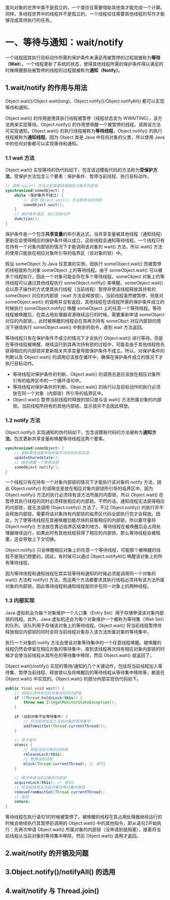 面向对象的世界中类不是孤立的，一个类往往需要借助其他类才能完成一个计算。同样。多线程世界中的线程并不是孤立的，一个线程往往需要其他线程的写作才能够完成其待执行的任务。

# 一、等待与通知：wait/notify

一个线程因其执行目标动作所需的保护条件未满足而被暂停的过程就被称为**等待（Wait**）。一个线程更新了系统的状态，使得其他线程所需的保护条件得以满足的时候唤醒那些被暂停的线程的过程就被称为**通知（Notify）**。

## 1.wait/notify 的作用与用法

Object.wait()/Object.wait(long)、Object.notify()/Object.notifyAll() 都可以实现等待和通知。

Object.wait() 的作用是使其执行线程被暂停（线程状态变为 WWAITING），该方法用来实现等待。Object.notify() 的作用使唤醒一个被暂停的线程，调用该方法可实现通知。Object.wait() 的执行线程被称为**等待线程**，Object.notify() 的执行线程被称为**通知线程**。因为 Object 类是 Java 中任何对象的父类，所以使用 Java 中的任何对象都可以实现等待和通知。

### 1.1 wait 方法

Object.wait() 实现等待的伪代码如下，包含该述模板代码的方法称为**受保护方法**。受保护方法包含三个要素：保护条件、暂停当前线程、执行目标动作。

```java
// 调用 wait() 方法之前需要获得相应对象的内部锁
synchronized(someObject) {
    while (保护条件不成立) {
        // 调用 Object.wait() 方法暂停当前线程
        someObject.wait();
    }
    // 保护条件满足，执行目标动作
    doAction();
}
```

保护条件是一个包含**共享变量**的布尔表达式，当共享变量被其他线程（通知线程）更新后会使得相应的保护条件得以成立，这些线程会通知等待线程。一个线程只有在持有一个对象内部锁的情况下才能调用该对象的 wait() 方法，所以 wait() 方法的使用只能放在相应对象所引导的临界区（该对象的锁）中。

假设 someObject 为 Java 任意类的实例，因执行 someObject.wait() 而被暂停的线程就称为对象 someObject 上的等待线程。由于 someObject.wait() 可以被多个线程执行，因此一个对象可能会存在多个等待线程。someObject 对象上的等待线程可以通过其他线程执行 someObject.notify() 来唤醒。someObject.wait() 会以原子操作的方式使其执行线程（当前线程）暂停并使该线程释放其持有的 someObject 对应的内部锁（wait 方法会释放锁）。当前线程虽然被暂停，但是对 someObject.wait() 的调用并没有返回，其他线程在该线程所需的保护条件成立的时候执行 someObject.notify() 唤醒 someObject 上的任意一个等待线程。等待线程被唤醒后，在其占用处理器资源继续运行的时候，需要重新申请 someObject 对应的内部锁。，此时被唤醒的线程会在其再次持有 someObjct 对应内部锁的情况下继续执行 someObject.wait() 中剩余的指令，直到 wait 方法返回。

等待线程只有在保护条件不成立的情况下才会执行  Object.wait() 进行等待。但是在等待线程被唤醒、继续运行到其再次持有锁的过程中，可能会由于其他线程抢先获得相应的内部锁并更新相关共享变量导致保护条件不成立。所以，对保护条件的判断以及 Object.wait() 的调用应该放在循环中，确保在保护条件成立的情况下才执行目标动作。

- 等待线程对保护条件的判断、Object.wait() 的调用总是应该放在相应对象所引导的临界区中的一个循环语句中。
- 等待线程对保护条件的判断、Object.wait() 的执行以及目标动作的执行必须放在同一个对象（内部锁）所引导的临界区中。
- Object.wait() 暂停当前线程时释放的锁只是与该 wait() 方法所属对象的内部锁。当前线程所持有的其他内部锁、显示锁并不会因此释放。

### 1.2 notify 方法

Object.notify() 实现通知的伪代码如下，包含该模板代码的方法被称为**通知方法**。包含更新共享变量和唤醒等待线程这两个要素。

```java
synchronized(someObject) {
    // 更新等待线程中保护条件涉及的共享资源
    updateSharedstate();
    // 随机唤醒一个等待线程
    someObject.notify();
}
```

一个线程只有在持有一个对象内部锁的情况下才能执行该对象的 notify 方法，因此 Object.notify() 的调用总是放在相应对象内部锁所引导的临界区中。因为 Object.notify() 方法的执行必须持有该方法所属的内部锁，所以 Object.wait() 在暂停其执行线程的同时必须释放相应的内部锁。不然的话，通知线程无法获得相应的内部锁，就无法调用 Object.notify() 方法了。不过 Object.notify() 的执行并不会释放内部锁，需要将该对象持有内部锁的临界区代码全部执行完才会释放。因此，为了使等待线程在其被唤醒后能尽快的获取相应的内部锁，所以要尽量将 Object.notify() 方法放在靠近临界区结束的地方。等待线程在被唤醒后会占用处理器继续运行，如果此时有其他线程获得了相应的内部锁，那么等待线程会被阻塞，这会导致上下文切换。

Object.notify() 只会唤醒相应对象上的任意一个等待线程，可能那个被唤醒的线程不是我们想要的。因此，有时候可以通过 Object.notifyAll() 唤醒该对象上的所有等待线程。

因为等待线程和通知线程在其实现等待和通知的时候必须是调用同一个对象的 wait() 方法和 notify() 方法，而这两个方法都要求其执行线程必须持有该方法所属对象的内部锁，因此等待线程和通知线程是同步在同一对象上的两种线程。

### 1.3 内部实现

Java 虚拟机会为每个对象维护一个入口集（Entry Set）用于存储申请该对象内部锁的线程。此外，Java 虚拟机还会为每个对象维护一个被称为等待集（Wait Set）的队列，该队列用于存储该对象上的等待线程。Object.wait() 将当前线程暂停并释放相应内部锁的同时会将当前线程对象存入该方法所属对象的等待集中。

执行一个对象的 notify 方法会使该对象等待集中的一个任意线程唤醒。被唤醒的线程仍然会停留在相应对象的等待集中，直到该线程再次持有相应对象内部锁的时候才会使当前线程从其所在的等待集中移除，然后 Object.wait() 就返回了。

Object.wait()/notify() 实现的等待/通知的几个关键动作，包括将当前线程加入等待集、暂停当前线程、释放锁以及将唤醒后的等待线程从等待集中移除等，都是在 Object.wait() 中实现的。Object.wait() 的部分内部实现伪代码如下。

```java
public final void wait() {
	// 线程必须持有当前对象对应的内部锁
    if (!Thread.holdsLock(this)) {
     	throw new IllegalMonitorStateException();   
    }
    
    if (当前对象不在等待集中) {
        // 将当前线程加入当前对象的等待集中
        addToWaitSet(Thread.currentThread());
    }
    
    // 原子操作
    atomic {
        // 释放当前对象的内部锁
        releaseLock(this);
        // 暂停当前线程
        block(Thread.currentThread); // 语句1
    }
    
    // 再次申请当前对象的内部锁
    acquireLock(this); // 语句2
    // 将当前线程从当前对象的等待集中移除
    removeFromWaitSet(Thread.currentThread);
    // 返回
    return;
}
```



等待线程在执行语句1的时候被暂停了。被唤醒的线程在其占用处理器继续运行的时候会继续执行其暂停前调用的 Object.wait() 中的其他指令，即从语句2开始执行：先再次申请 Object.wait() 所属对象的内部锁（没申请到就阻塞），接着将当前线程从当前对象的等待集中移除，然后 Object.wait() 调用才返回。

## 2.wait/notify 的开销及问题

## 3.Object.notify()/notifyAll() 的选用

## 4.wait/notify 与 Thread.join()

